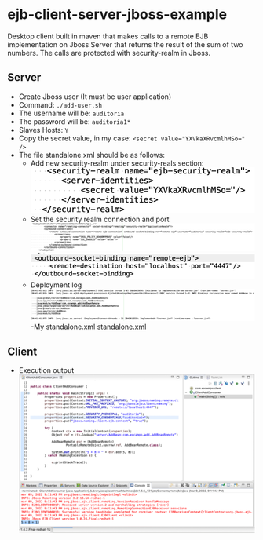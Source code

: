 # ejb-client-server-jboss-example
Desktop client built in maven that makes calls to a remote EJB implementation on Jboss Server that returns the result of the sum of two numbers.  The calls are protected with security-realm in Jboss.

## Server
- Create Jboss user (It must be user application)
- Command: ```./add-user.sh```
- The username will be: ```auditoria```
- The password will be: ```auditoria1*```
- Slaves Hosts: ```Y```
- Copy the secret value, in my case: ``` <secret value="YXVkaXRvcmlhMSo=" /> ```
- The file standalone.xml should be as follows:
  - Add new security-realm under security-reals section:
           ![security-reals section](https://raw.githubusercontent.com/efocampo/ejb-client-server-jboss-example/main/server/files/security-real.png)
  - Set the security realm connection and port
           ![security realm connection](https://raw.githubusercontent.com/efocampo/ejb-client-server-jboss-example/main/server/files/connector.png)
   ![port1](https://raw.githubusercontent.com/efocampo/ejb-client-server-jboss-example/main/server/files/port.png) 
  - Deployment log
          ![deployment log](https://raw.githubusercontent.com/efocampo/ejb-client-server-jboss-example/main/server/files/deployment.png)
  -My standalone.xml
 [standalone.xml](https://raw.githubusercontent.com/efocampo/ejb-client-server-jboss-example/main/server/files/standalone.xml)
 ## Client
 - Execution output
 ![Execution output](https://raw.githubusercontent.com/efocampo/ejb-client-server-jboss-example/main/server/files/clientExecution.png)
